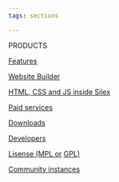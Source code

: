 ```yaml
---
tags: sections

---
```

PRODUCTS

[Features](/features/ "Features")

[Website Builder](/create/ "Silex Website Builder")

[HTML, CSS and JS inside Silex](https://github.com/silexlabs/Silex/wiki/Silex-and-Javascript "Silex and javascript")

[Paid services](/pro/ "Silex professionals offer paid service for the open source project")

[Downloads](https://github.com/silexlabs/silex-desktop/releases "Download Silex Desktop")

[Developers](https://github.com/silexlabs/Silex/wiki/Silex-Developer-Guide "Silex for developers")

[Lisense (MPL or](https://github.com/silexlabs/Silex/blob/develop/LICENSE_MPL "Silex has dual license") [GPL](https://github.com/silexlabs/Silex/blob/develop/LICENSE "GPL Silex License")[)](https://github.com/silexlabs/Silex/blob/develop/LICENSE_MPL "Silex has dual license")

[Community instances](/instances/ "Self hosted public Silex instances")